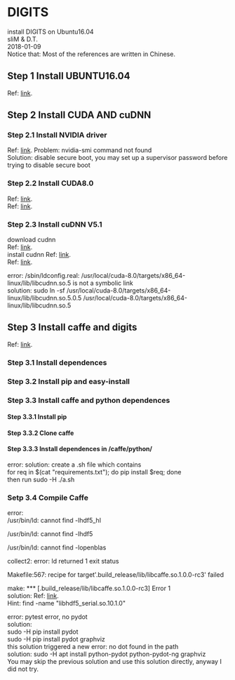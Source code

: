 # DIGITS
install DIGITS on Ubuntu16.04 <br />
sliM & D.T. <br />
2018-01-09 <br />
Notice that: Most of the references are written in Chinese.

## Step 1 Install UBUNTU16.04
Ref: [link](http://www.cnblogs.com/Duane/p/6776302.html"Chinese").
## Step 2 Install CUDA AND cuDNN
### Step 2.1 Install NVIDIA driver
Ref: [link](http://blog.csdn.net/cdwxx1234/article/details/75121562 "Chinese").
Problem: nvidia-smi command not found <br/>
Solution: disable secure boot, you may set up a supervisor password before trying to disable secure boot <br/>
### Step 2.2 Install CUDA8.0
Ref: [link](http://blog.csdn.net/cdwxx1234/article/details/75121562 "Chinese").<br/>
Ref: [link](http://blog.csdn.net/autocyz/article/details/52299889/ "Chinese").
### Step 2.3 Install cuDNN V5.1
download cudnn <br/>
Ref: [link](https://developer.nvidia.com/rdp/cudnn-archive "Chinese").<br/>
install cudnn
Ref: [link](http://blog.csdn.net/cdwxx1234/article/details/75121562 "Chinese").<br/>
Ref: [link](http://blog.csdn.net/jhszh418762259/article/details/52958287?locationNum=8&fps=1 "Chinese").<br/>

error: /sbin/ldconfig.real: /usr/local/cuda-8.0/targets/x86_64-linux/lib/libcudnn.so.5 is not a symbolic link <br/>
solution: sudo ln -sf /usr/local/cuda-8.0/targets/x86_64-linux/lib/libcudnn.so.5.0.5 /usr/local/cuda-8.0/targets/x86_64-linux/lib/libcudnn.so.5 <br/>
## Step 3 Install caffe and digits
Ref: [link](http://blog.csdn.net/cdwxx1234/article/details/76043638 "Chinese").<br/>

### Step 3.1 Install dependences
### Step 3.2 Install pip and easy-install
### Step 3.3 Install caffe and python dependences
#### Step 3.3.1 Install pip
#### Step 3.3.2 Clone caffe
#### Step 3.3.3 Install dependences in /caffe/python/
error: 
solution: create a .sh file which contains<br/>
for req in $(cat "requirements.txt"); do pip install $req; done <br/>
then run sudo -H ./a.sh
### Setp 3.4 Compile Caffe
error:<br/>
/usr/bin/ld: cannot find -lhdf5_hl<br/>

/usr/bin/ld: cannot find -lhdf5<br/>

/usr/bin/ld: cannot find -lopenblas<br/>

collect2: error: ld returned 1 exit status<br/>

Makefile:567: recipe for target'.build_release/lib/libcaffe.so.1.0.0-rc3' failed<br/>

make: *** [.build_release/lib/libcaffe.so.1.0.0-rc3] Error 1<br/>
solution: Ref: [link](http://blog.csdn.net/cdwxx1234/article/details/75136657 "Chinese").<br/>
Hint: find -name "libhdf5_serial.so.10.1.0"

error: pytest error, no pydot<br/>
solution: <br/>
sudo -H pip install pydot<br/>
sudo -H pip install pydot graphviz<br/>
this solution triggered a new error: no dot found in the path <br/>
solution: sudo -H apt install python-pydot python-pydot-ng graphviz <br/>
You may skip the previous solution and use this solution directly, anyway I did not try.










